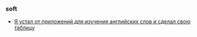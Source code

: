 ### soft
- [Я устал от приложений для изучения английских слов и сделал свою таблицу](https://habr.com/ru/articles/898628/)
